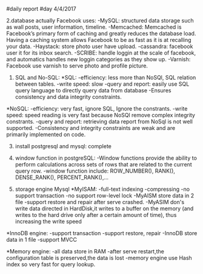 #daily report
#day 4/4/2017

2.database actually Facebook uses:
-MySQL: structured data storage such as wall posts, user information, timeline.
-Memcached: Memcached is Facebook’s primary form of caching and greatly reduces the database load. Having a
caching system allows Facebook to be as fast as it is at recalling your data.
-Haystack: store photo user have upload.
-cassandra: facebook user it for its inbox search.
-SCRIBE: handle loggin at the scale of facebook, and automatics handles new loggin categories as they show up.
-Varnish: Facebook use varnish to serve photo and profile picture.

1. SQL and No-SQL:
*SQL:
-efficiency: less more than NoSQl, SQL relation between tables.
-write speed: slow 
-query and report: easily use SQL query language to directly query data from database
-Ensures consistency and data integrity constraints.


*NoSQL: 
-efficiency: very fast, ignore SQL, Ignore the constrants.
-write speed: speed reading is very fast because NoSQl remove complex integrity constrants.
-query and report: retrieving data report from NoSql is not well supported.
-Consistency and integrity constraints are weak and are primarily implemented on code.

3. install postgresql and mysql: complete

4. window function in postgreSQL:
-Window functions provide the ability to perform calculations across sets of rows that are related to the current query row.
-window function include:  ROW_NUMBER(), RANK(), DENSE_RANK(), PERCENT_RANK(),...

5. storage engine Mysql
*MyISAM:
-full-text indexing
-compressing
-no support transaction
-no support row-level lock
-MyAISM store data in 2 file
-support restore and repair after serve crashed.
-MyASIM don's write data directed in HardDisk,it writes to a buffer on the memory (and writes to the hard drive only after a certain amount of time), thus increasing the write speed


*InnoDB engine:
-support transaction
-support restore, repair
-InnoDB store data in 1 file
-support MVCC

*Memory engine:
-all data store in RAM
-after serve restart,the configuration table is preserved,the data is lost
-memory engine use Hash index so very fast for query lookup.
